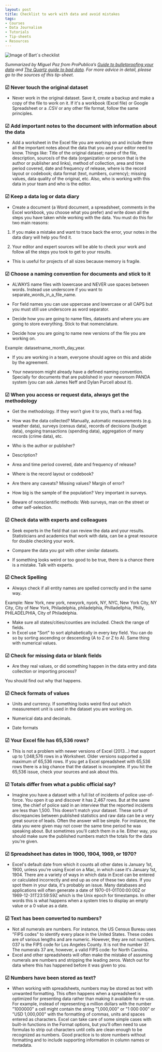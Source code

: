```yaml
---
layout: post
title: Checklist to work with data and avoid mistakes
tags:
- Courses
- Data Journalism
- Tutorials
- Tip-sheets
- Resources
---
```



![Image of Bart´s checklist](https://media.giphy.com/media/3o6MbaYjCiZbA9RRza/giphy.gif)


*Summarized by Miguel Paz from ProPublica’s [Guide to bulletproofing your data](https://github.com/propublica/guides/blob/master/data-bulletproofing.md) and [The Quartz guide to bad data](https://github.com/Quartz/bad-data-guide). For more advice in detail, please go to the sources of this tip-sheet.*


### ☑  Never touch the original dataset

- Never work in the original dataset. Save it, create a backup and make a copy of the file to work on it. If it's a workbook (Excel file) or Google Spreadsheet or a .CSV or any other file format, follow the same principles. 

### ☑  Add important notes to the document with information about the data

- Add a worksheet in the Excel file you are working on and include there all the important notes about the data that you and your editor need to know. Things like: Title of the original dataset; name of the file, description, source/s of the data (organization or person that is the author or publisher and links), method of collection, area and time period covered, date and frequency of release, where is the record layout or codebook; data format (text, numbers, currency); missing values, data quality of the original, etc. Also, who is working with this data in your team and who is the editor.

### ☑  Keep a data log or data diary

- Create a document (a Word document, a spreadsheet, comments in the Excel workbook, you choose what you prefer) and write down all the steps you have taken while working with the data. You must do this for two main reasons:

1. If you make a mistake and want to trace back the error, your notes in the data diary will help you find it. 

2. Your editor and expert sources will be able to check your work and follow all the steps you took to get to your results.

- This is useful for projects of all sizes because memory is fragile. 

### ☑  Choose a naming convention for documents and stick to it

- ALWAYS name files with lowercase and NEVER use spaces between words. Instead use underscore if you want to separate_words_in_a_file_name. 

- For field names you can use uppercase and lowercase or all CAPS but you must still use underscore as word separator. 
- Decide how you are going to name files, datasets and where you are going to store everything. Stick to that nomenclature.

- Decide how you are going to name new versions of the file you are working on.

Example: datasetname_month_day_year.

- If you are working in a team, everyone should agree on this and abide by the agreement.

- Your newsroom might already have a defined naming convention. Specially for documents that are published in your newsroom PANDA system (you can ask James Neff and Dylan Purcell about it).

### ☑  When you access or request data, always get the methodology

- Get the methodology. If they won’t give it to you, that’s a red flag.
- How was the data collected? Manually, automatic measurements (e.g. weather data), surveys (census data), records of decisions (budget data), ongoing transactions (spending data), aggregation of many records (crime data), etc.

- Who is the author or publisher?

- Description?

- Area and time period covered, date and frequency of release? 

- Where is the record layout or codebook? 

- Are there any caveats? Missing values? Margin of error? 

- How big is the sample of the population? Very important in surveys.

- Beware of nonscientific methods: Web surveys, man on the street or other self-selection.


### ☑  Check data with experts and colleagues

- Seek experts in the field that can review the data and your results. Statisticians and academics that work with data, can be a great resource for double checking your work. 

- Compare the data you got with other similar datasets.

- If something looks weird or too good to be true, there is a chance there is a mistake. Talk with experts.

### ☑  Check Spelling

- Always check if all entity names are spelled correctly and in the same way.

Example: New York, new york, newyork, nyork, NY, NYC, New York City, NY City, City of New York, Philadelphia, philadelphia, Philladellphia, Philly, PHILADELPHIA, City of Philadelphia.
- Make sure all states/cities/counties are included. Check the range of fields. 
- In Excel use "Sort" to sort alphabetically in every key field. You can do so by sorting ascending or descending (A to Z or Z to A). Same thing with numerical values.

### ☑  Check for missing data or blank fields

- Are they real values, or did something happen in the data entry and data collection or importing process?

You should find out why that happens.

### ☑  Check formats of values

- Units and currency. If something looks weird find out which measurement unit is used in the dataset you are working on.

- Numerical data and decimals. 

- Date formats

### ☑  Your Excel file has 65,536 rows?

- This is not a problem with newer versions of Excel (2013…) that support up to 1,048,576 rows in a Worksheet. Older versions supported a maximum of 65,536 rows. If you get a Excel spreadsheet with 65,536 rows there is a big chance that the dataset is incomplete. If you hit the 65,536 issue, check your sources and ask about this.

### ☑  Totals differ from what a public official say?

- Imagine you have a dataset with a full list of incidents of police use-of-force. You open it up and discover it has 2,467 rows. But at the same time, the chief of police said in an interview that the reported incidents are less than 1,500. This doesn't match your dataset. These sorts of discrepancies between published statistics and raw data can be a very great source of leads. Often the answer will be simple. For instance, the data you were given may not cover the same time period he was speaking about. But sometimes you'll catch them in a lie. Either way, you should make sure the published numbers match the totals for the data you're given.

### ☑  Spreadsheet has dates in 1900, 1904, 1969, or 1970?

- Excel's default date from which it counts all other dates is January 1st, 1900, unless you're using Excel on a Mac, in which case it's January 1st, 1904. There are a variety of ways in which data in Excel can be entered or calculated incorrectly and end up as one of these two dates. If you spot them in your data, it's probably an issue. Many databases and applications will often generate a date of 1970-01-01T00:00:00Z or 1969-12-31T23:59:59Z which is the Unix epoch for timestamps. In other words this is what happens when a system tries to display an empty value or a 0 value as a date.

### ☑  Text has been converted to numbers?

- Not all numerals are numbers. For instance, the US Census Bureau uses "FIPS codes" to identify every place in the United States. These codes are of various lengths and are numeric. However, they are not numbers. 037 is the FIPS code for Los Angeles County. It is not the number 37. The numerals 37 are, however, a valid FIPS code: for North Carolina. 
- Excel and other spreadsheets will often make the mistake of assuming numerals are numbers and stripping the leading zeros. Watch out for data where this has happened before it was given to you.

### ☑  Numbers have been stored as text?

- When working with spreadsheets, numbers may be stored as text with unwanted formatting. This often happens when a spreadsheet is optimized for presenting data rather than making it available for re-use. For example, instead of representing a million dollars with the number "1000000" a cell might contain the string "1,000,000" or "1 000 000" or "USD 1,000,000" with the formatting of commas, units and spaces entered as characters. Excel can take care of some simple cases with built-in functions in the Format options, but you'll often need to use formulas to strip out characters until cells are clean enough to be recognized as numbers. Good practice is to store numbers without formatting and to include supporting information in column names or metadata.

